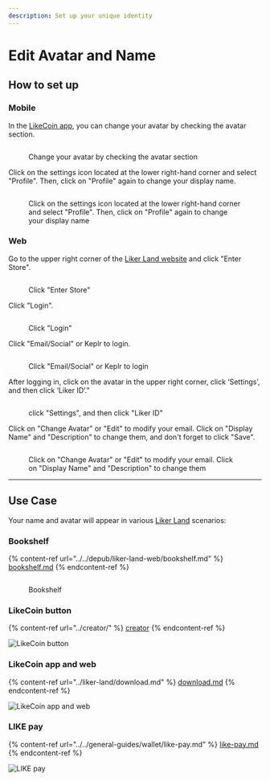 ```yaml
---
description: Set up your unique identity
---
```


# Edit Avatar and Name

## How to set up

### Mobile

In the [LikeCoin app](../liker-land/download.md), you can change your avatar by checking the avatar section.

<figure><img src="../../.gitbook/assets/avatar 1-en.png" alt=""><figcaption><p>Change your avatar by checking the avatar section</p></figcaption></figure>

Click on the settings icon located at the lower right-hand corner and select "Profile". Then, click on "Profile" again to change your display name.

<figure><img src="../../.gitbook/assets/avatar 2-en.png" alt=""><figcaption><p>Click on the settings icon located at the lower right-hand corner and select "Profile". Then, click on "Profile" again to change your display name</p></figcaption></figure>

### Web

Go to the upper right corner of the [Liker Land website](https://liker.land/en) and click "Enter Store".

<figure><img src="../../.gitbook/assets/Authcore 1-en.png" alt=""><figcaption><p> Click "Enter Store"</p></figcaption></figure>

Click "Login".

<figure><img src="../../.gitbook/assets/Authcore 2-en.png" alt=""><figcaption><p>Click "Login"</p></figcaption></figure>

Click "Email/Social" or Keplr to login.

<figure><img src="../../.gitbook/assets/Liker ID avatar desktop login-en.png" alt=""><figcaption><p>Click "Email/Social" or Keplr to login</p></figcaption></figure>

After logging in, click on the avatar in the upper right corner, click ‘Settings’, and then click ‘Liker ID’.”

<figure><img src="../../.gitbook/assets/Authcore Liker ID-en.png" alt=""><figcaption><p>click "Settings", and then click "Liker ID"</p></figcaption></figure>

Click on "Change Avatar" or "Edit" to modify your email. Click on "Display Name" and "Description" to change them, and don't forget to click "Save".

<figure><img src="../../.gitbook/assets/Liker ID avatar desktop-en.png" alt=""><figcaption><p>Click on "Change Avatar" or "Edit" to modify your email. Click on "Display Name" and "Description" to change them</p></figcaption></figure>

***

## Use Case

Your name and avatar will appear in various [Liker Land](https://liker.land/) scenarios:

### Bookshelf

{% content-ref url="../../depub/liker-land-web/bookshelf.md" %}
[bookshelf.md](../../depub/liker-land-web/bookshelf.md)
{% endcontent-ref %}

<figure><img src="../../.gitbook/assets/NFT Portfolio Liker ID.png" alt=""><figcaption><p>Bookshelf</p></figcaption></figure>

### LikeCoin button

{% content-ref url="../creator/" %}
[creator](../creator/)
{% endcontent-ref %}

![LikeCoin button](<../../.gitbook/assets/Settings 02.png>)

### LikeCoin app and web

{% content-ref url="../liker-land/download.md" %}
[download.md](../liker-land/download.md)
{% endcontent-ref %}

![LikeCoin app and web](<../../.gitbook/assets/Settings 03.png>)

### LIKE pay

{% content-ref url="../../general-guides/wallet/like-pay.md" %}
[like-pay.md](../../general-guides/wallet/like-pay.md)
{% endcontent-ref %}

![LIKE pay](<../../.gitbook/assets/Settings 04-en.png>)
